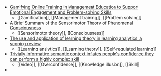 - [Gamifying Online Training in Management Education to Support Emotional Engagement and Problem-solving Skills](https://journals.sagepub.com/doi/full/10.1177/10525629221123287)
	- [[Gamification]], [[Management training]], [[Problem solving]]
- [A Brief Summary of the Sensorimotor Theory of Phenomenal Consciousness](https://psyarxiv.com/xhukf/)
	- [[Sensorimotor theory]], [[Consciousness]]
- [The use and application of learning theory in learning analytics: a scoping review](https://link.springer.com/article/10.1007/s12528-022-09340-3)
	- [[Learning analytics]], [[Learning theory]], [[Self-regulated learning]]
- [Trivially informative semantic context inflates people's confidence they can perform a highly complex skill](https://royalsocietypublishing.org/doi/10.1098/rsos.211977)
	- [[Video]], [[Overconfidence]], [[Knowledge illusion]], [[Skill]]
-